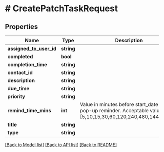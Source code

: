 # # CreatePatchTaskRequest

## Properties

Name | Type | Description | Notes
------------ | ------------- | ------------- | -------------
**assigned_to_user_id** | **string** |  | [optional]
**completed** | **bool** |  | [optional]
**completion_time** | **string** |  | [optional]
**contact_id** | **string** |  | [optional]
**description** | **string** |  | [optional]
**due_time** | **string** |  | [optional]
**priority** | **string** |  | [optional]
**remind_time_mins** | **int** | Value in minutes before start_date to show pop-up reminder.  Acceptable values are [5,10,15,30,60,120,240,480,1440,2880] | [optional]
**title** | **string** |  | [optional]
**type** | **string** |  | [optional]

[[Back to Model list]](../../README.md#models) [[Back to API list]](../../README.md#endpoints) [[Back to README]](../../README.md)
